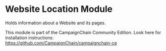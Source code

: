 Website Location Module
=======================

Holds information about a Website and its pages.

This module is part of the CampaignChain Community Edition. Look here for
installation instructions: https://github.com/CampaignChain/campaignchain-ce